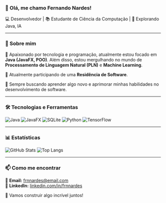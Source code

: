 ### 👋 Olá, me chamo Fernando Nardes!

💻 Desenvolvedor | 📚 Estudante de Ciência da Computação | 🚀 Explorando Java, IA

---

### 🚀 Sobre mim

🎯 Apaixonado por tecnologia e programação, atualmente estou focado em **Java (JavaFX, POO)**. Além disso, estou mergulhando no mundo de **Processamento de Linguagem Natural (PLN)** e **Machine Learning**. 

📌 Atualmente participando de uma **Residência de Software**.

🌱 Sempre buscando aprender algo novo e aprimorar minhas habilidades no desenvolvimento de software.

---

### 🛠️ Tecnologias e Ferramentas

![Java](https://img.shields.io/badge/Java-%23ED8B00.svg?style=for-the-badge&logo=java&logoColor=white)
![JavaFX](https://img.shields.io/badge/JavaFX-%23007396.svg?style=for-the-badge&logo=openjdk&logoColor=white)
![SQLite](https://img.shields.io/badge/SQLite-%23003B57.svg?style=for-the-badge&logo=sqlite&logoColor=white)
![Python](https://img.shields.io/badge/Python-3670A0?style=for-the-badge&logo=python&logoColor=white)
![TensorFlow](https://img.shields.io/badge/TensorFlow-FF6F00?style=for-the-badge&logo=tensorflow&logoColor=white)

---

### 📊 Estatísticas

![GitHub Stats](https://github-readme-stats.vercel.app/api?username=frnnardes&show_icons=true&theme=radical)
![Top Langs](https://github-readme-stats.vercel.app/api/top-langs/?username=frnnardes&layout=compact&theme=radical)

---

### 📫 Como me encontrar

📩 **Email:** [frnnardes@email.com](mailto:frnnardes@gmail.com)  
💼 **LinkedIn:** [linkedin.com/in/frnnardes](https://www.linkedin.com/in/frnnardes/)  

🚀 Vamos construir algo incrível juntos!
